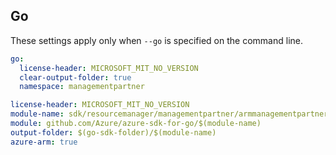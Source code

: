## Go

These settings apply only when `--go` is specified on the command line.

``` yaml $(go)
go:
  license-header: MICROSOFT_MIT_NO_VERSION
  clear-output-folder: true
  namespace: managementpartner
```

``` yaml $(go) && $(track2)
license-header: MICROSOFT_MIT_NO_VERSION
module-name: sdk/resourcemanager/managementpartner/armmanagementpartner
module: github.com/Azure/azure-sdk-for-go/$(module-name)
output-folder: $(go-sdk-folder)/$(module-name)
azure-arm: true
```

